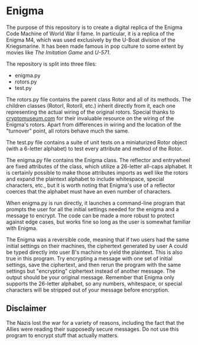 # Enigma

The purpose of this repository is to create a digital replica of the
Enigma Code Machine of World War II fame.  In particular, it is a replica of
the Enigma M4, which was used exclusively by the U-Boat division of the
Kriegsmarine.  It has been made famous in pop culture to some extent by movies like
*The Imitation Game* and *U-571*.

The repository is split into three files:
* enigma.py
* rotors.py
* test.py

The rotors.py file contains the parent class Rotor and all of its methods.  The children
classes (RotorI, RotorII, etc.) inherit directly from it, each one representing the actual wiring of the
original rotors.  Special thanks to <a href="http://www.cryptomuseum.com/index.htm">cryptomuseum.com</a>
for their invaluable resource on the wiring of the Enigma's rotors.  Apart from differences
 in wiring and the location of the "turnover" point, all rotors behave much the same.

 The test.py file contains a suite of unit tests on a miniaturized Rotor object (with a 6-letter alphabet)
 to test every attribute and method of the Rotor.

 The enigma.py file contains the Enigma class.  The reflector and entrywheel are fixed
 attributes of the class, which utilize a 26-letter all-caps alphabet.  It is certainly possible to
 make those attributes imports as well like the rotors and expand the plaintext alphabet to include
 whitespace, special characters, etc., but it is worth noting that Enigma's use of a reflector
 coerces that the alphabet must have an even number of characters.

 When enigma.py is run directly, it launches a command-line program that prompts the user for all
 the initial settings needed for the enigma and a message to encrypt.  The code can be made a more robust to protect against edge cases, but works fine so long as the user is somewhat familiar with Enigma.


 The Enigma was a reversible code, meaning that if two users had the same initial settings
  on their machines, the ciphertext generated by user A could be typed directly into
  user B's machine to yield the plaintext.  This is also true in this program.  Try encrypting
  a message with one set of initial settings, save the ciphertext, and then rerun the program with
  the same settings but "encrypting" ciphertext instead of another message.  The output should be
  your original message.  Remember that Enigma only supports the 26-letter alphabet, so any
  numbers, whitespace, or special characters will be stripped out of your message before encryption.

## Disclaimer
The Nazis lost the war for a variety of reasons, including the fact that the Allies were reading
their supposedly secure messages.  Do not use this program to encrypt stuff that actually matters.
